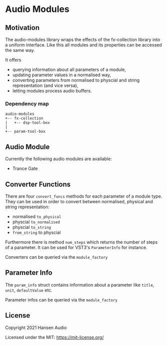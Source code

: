 # Audio Modules

## Motivation

The audio-modules library wraps the effects of the fx-collection library into a uniform interface. Like this all modules and its properties can be accessed the same way.

It offers
* querying information about all parameters of a module,
* updating parameter values in a normalised way,
* converting parameters from normalised to physcial and string representation (and vice versa),
* letting modules process audio buffers. 

### Dependency map

```
audio-modules
+-- fx-collection
|   +-- dsp-tool-box
|
+-- param-tool-box
```

## Audio Module

Currently the following audio modules are available:

* Trance Gate

## Converter Functions

There are four ```convert_funcs``` methods for each parameter of a module type. They can be used in order to convert between normalised, physical and string representation:

* normalised ```to_physical```
* physcial ```to_normalised```
* physcial ```to_string```
* ```from_string``` to physcial

Furthermore there is method ```num_steps``` which returns the number of steps of a parameter. It can be used for VST3's ```ParameterInfo``` for instance.

Converters can be queried via the ```module_factory```

## Parameter Info

The ```param_info``` struct contains information about a parameter like ```title```, ```unit```, ```defaultValue``` etc.

Parameter infos can be queried via the ```module_factory```

## License

Copyright 2021 Hansen Audio

Licensed under the MIT: https://mit-license.org/
